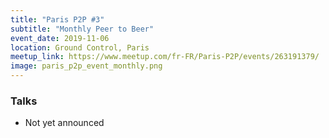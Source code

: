 ```yaml
---
title: "Paris P2P #3"
subtitle: "Monthly Peer to Beer"
event_date: 2019-11-06
location: Ground Control, Paris
meetup_link: https://www.meetup.com/fr-FR/Paris-P2P/events/263191379/
image: paris_p2p_event_monthly.png
---
```


### <i class="far fa-presentation"></i> Talks

* Not yet announced
